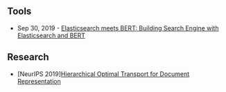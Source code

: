 ## Tools
- Sep 30, 2019 - [Elasticsearch meets BERT: Building Search Engine with Elasticsearch and BERT](https://towardsdatascience.com/elasticsearch-meets-bert-building-search-engine-with-elasticsearch-and-bert-9e74bf5b4cf2)

## Research
- [NeurIPS 2019][Hierarchical Optimal Transport for Document Representation](https://arxiv.org/abs/1906.10827)